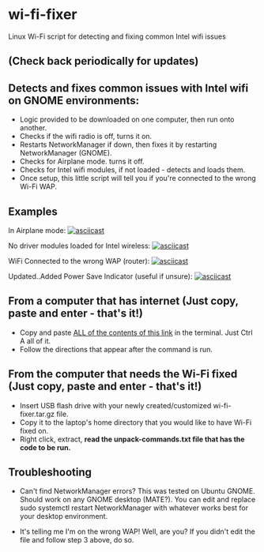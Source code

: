 # wi-fi-fixer
Linux Wi-Fi script for detecting and fixing common Intel wifi issues

## (Check back periodically for updates) 


## Detects and fixes common issues with Intel wifi on GNOME environments:

- Logic provided to be downloaded on one computer, then run onto another.
- Checks if the wifi radio is off, turns it on.
- Restarts NetworkManager if down, then fixes it by restarting NetworkManager (GNOME).
- Checks for Airplane mode. turns it off.
- Checks for Intel wifi modules, if not loaded - detects and loads them.
- Once setup, this little script will tell you if you're connected to the wrong Wi-Fi WAP.




## Examples

In Airplane mode:
[![asciicast](https://asciinema.org/a/557456.svg)](https://asciinema.org/a/557456)

No driver modules loaded for Intel wireless:
[![asciicast](https://asciinema.org/a/557452.svg)](https://asciinema.org/a/557452)

WiFi Connected to the wrong WAP (router):
[![asciicast](https://asciinema.org/a/557458.svg)](https://asciinema.org/a/557458)

Updated..Added Power Save Indicator (useful if unsure):
[![asciicast](https://asciinema.org/a/557462.svg)](https://asciinema.org/a/557462)


## From a computer that has internet (Just copy, paste and enter - that's it!)

- Copy and paste [ALL of the contents of this link](https://gist.githubusercontent.com/ctsdownloads/662eda6d544403aa0392f87c8a9ae7ae/raw/2b6a08c3d60e6da53357bbb387a9bfc41f398d2e/wifi-fixer-downloader) in the terminal. Just Ctrl A all of it.
- Follow the directions that appear after the command is run.



## From the computer that needs the Wi-Fi fixed (Just copy, paste and enter - that's it!)

- Insert USB flash drive with your newly created/customized wi-fi-fixer.tar.gz file.
- Copy it to the laptop's home directory that you would like to have Wi-Fi fixed on.
- Right click, extract, **read the unpack-commands.txt file that has the code to be run.**




## Troubleshooting

- Can't find NetworkManager errors? This was tested on Ubuntu GNOME. Should work on any GNOME desktop (MATE?). You can edit and replace sudo systemctl restart NetworkManager with whatever works best for your desktop environment.

- It's telling me I'm on the wrong WAP! Well, are you? If you didn't edit the file and follow step 3 above, do so.
